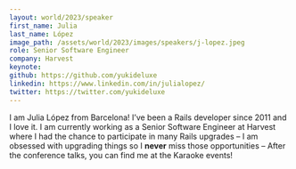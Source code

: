 ```yaml
---
layout: world/2023/speaker
first_name: Julia
last_name: López
image_path: /assets/world/2023/images/speakers/j-lopez.jpeg
role: Senior Software Engineer
company: Harvest
keynote:
github: https://github.com/yukideluxe
linkedin: https://www.linkedin.com/in/julialopez/
twitter: https://twitter.com/yukideluxe
---
```


I am Julia López from Barcelona! I’ve been a Rails developer since 2011 and I love it. I am currently working as a Senior Software Engineer at Harvest where I had the chance to participate in many Rails upgrades – I am obsessed with upgrading things so I **never** miss those opportunities – After the conference talks, you can find me at the Karaoke events!
